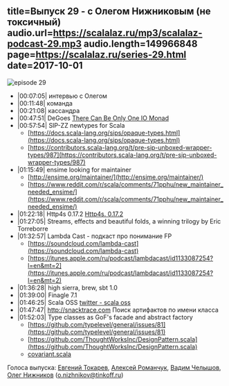 title=Выпуск 29 - с Олегом Нижниковым (не токсичный)
audio.url=https://scalalaz.ru/mp3/scalalaz-podcast-29.mp3
audio.length=149966848
page=https://scalalaz.ru/series-29.html
date=2017-10-01
----
![episode 29](https://scalalaz.ru/img/episode29.jpg)

*   |00:07:05| интервью с Олегом
*   |00:11:48| команда
*   |00:21:08| кассандра
*   |00:47:51| DeGoes [There Can Be Only One IO Monad](http://degoes.net/articles/only-one-io)
*   |00:57:54| SIP-ZZ newtypes for Scala
    *   [https://docs.scala-lang.org/sips/opaque-types.html](https://docs.scala-lang.org/sips/opaque-types.html)
    *   [https://contributors.scala-lang.org/t/pre-sip-unboxed-wrapper-types/987](https://contributors.scala-lang.org/t/pre-sip-unboxed-wrapper-types/987)
*   |01:15:49| ensime looking for maintainer
    *   [http://ensime.org/maintainer/](http://ensime.org/maintainer/)
    *   [https://www.reddit.com/r/scala/comments/71pphu/new_maintainer_needed_ensime/](https://www.reddit.com/r/scala/comments/71pphu/new_maintainer_needed_ensime/)
*   |01:22:18| Http4s 0.17.2 [Http4s. 0.17.2](https://twitter.com/http4s/status/900764666145779712)
*   |01:27:05| Streams, effects and beautiful folds, a winning trilogy by Eric Torreborre
*   |01:32:57| Lambda Cast - подкаст про понимание FP
    *   [https://soundcloud.com/lambda-cast](https://soundcloud.com/lambda-cast)
    *   [https://itunes.apple.com/ru/podcast/lambdacast/id1133087254?l=en&mt=2](https://itunes.apple.com/ru/podcast/lambdacast/id1133087254?l=en&mt=2)
*   |01:36:28| high sierra, brew, sbt 1.0
*   |01:39:00| Finagle 7.1
*   |01:46:25| Scala OSS [twitter - scala oss](https://twitter.com/oss_scala)
*   |01:47:47| <http://snacktrace.com> Поиск артифактов по имени класса
*   |01:52:03| Type classes as GoF's facade and abstract factory
    *   [https://github.com/typelevel/general/issues/81](https://github.com/typelevel/general/issues/81)
    *   [https://github.com/ThoughtWorksInc/DesignPattern.scala](https://github.com/ThoughtWorksInc/DesignPattern.scala)
    *   [covariant.scala](https://github.com/ThoughtWorksInc/DesignPattern.scala/blob/9f1a44c/designpattern/src/main/scala/com/thoughtworks/designpattern/covariant.scala)

Голоса выпуска: 
[Евгений Токарев](http://github.com/strobe), 
[Алексей Романчук](http://github.com/13h3r), 
[Вадим Челышов](http://github.com/dos65), 
[Олег Нижников](https://github.com/Odomontois) (<a href="mailto:o.nizhnikov@tinkoff.ru">o.nizhnikov@tinkoff.ru</a>)
